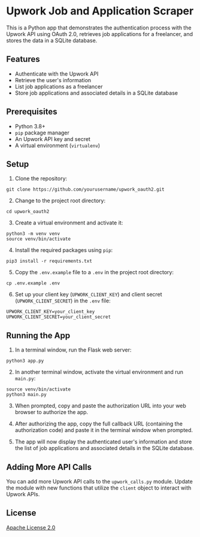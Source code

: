 # Upwork Job and Application Scraper

This is a Python app that demonstrates the authentication process with the Upwork API using OAuth 2.0, retrieves job applications for a freelancer, and stores the data in a SQLite database.

## Features

- Authenticate with the Upwork API
- Retrieve the user's information
- List job applications as a freelancer
- Store job applications and associated details in a SQLite database

## Prerequisites

- Python 3.8+
- `pip` package manager
- An Upwork API key and secret
- A virtual environment (`virtualenv`)

## Setup

1. Clone the repository:
  ```
  git clone https://github.com/yourusername/upwork_oauth2.git
  ```

2. Change to the project root directory:
  ```
  cd upwork_oauth2
  ```

3. Create a virtual environment and activate it:
  ```
  python3 -m venv venv
  source venv/bin/activate
  ```

4. Install the required packages using `pip`:
  ```
  pip3 install -r requirements.txt
  ```

5. Copy the `.env.example` file to a `.env` in the project root directory:
  ```
  cp .env.example .env
  ```

6. Set up your client key (`UPWORK_CLIENT_KEY`) and client secret (`UPWORK_CLIENT_SECRET`) in the `.env` file:
  ```
  UPWORK_CLIENT_KEY=your_client_key
  UPWORK_CLIENT_SECRET=your_client_secret
  ```

## Running the App

1. In a terminal window, run the Flask web server:
  ```
  python3 app.py
  ```

2. In another terminal window, activate the virtual environment and run `main.py`:
  ```
  source venv/bin/activate
  python3 main.py
  ```

3. When prompted, copy and paste the authorization URL into your web browser to authorize the app.

4. After authorizing the app, copy the full callback URL (containing the authorization code) and paste it in the terminal window when prompted.

5. The app will now display the authenticated user's information and store the list of job applications and associated details in the SQLite database.

## Adding More API Calls

You can add more Upwork API calls to the `upwork_calls.py` module. Update the module with new functions that utilize the `client` object to interact with Upwork APIs.

## License

[Apache License 2.0](LICENSE)
